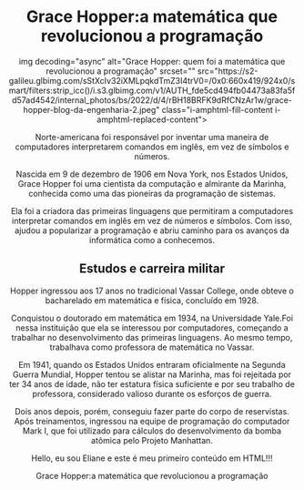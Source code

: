 <!Doctype html>
<html>
<head>
    <link rel="shortcut icon" href="ELASNATEC06.ico" type="image/x-icon">

  <center><title>ElasnaTec-Turma 06  -Grace Hopper:a matemática que revolucionou a programação </title>

</head>
<body>
 <h1>Grace Hopper:a matemática que revolucionou a programação</h1>
img decoding="async" alt="Grace Hopper: quem foi a matemática que revolucionou a programação" srcset="" src="https://s2-galileu.glbimg.com/sStXcIv32iXMLpqkdTmZ3I4trV0=/0x0:660x419/924x0/smart/filters:strip_icc()/i.s3.glbimg.com/v1/AUTH_fde5cd494fb04473a83fa5fd57ad4542/internal_photos/bs/2022/d/4/rBH18BRFK9dRfCNzAr1w/grace-hopper-blog-da-engenharia-2.jpeg" class="i-amphtml-fill-content i-amphtml-replaced-content">
  <center> <p>Norte-americana foi responsável por inventar uma maneira de computadores interpretarem comandos em inglês, em vez de símbolos e números.</p>

<center><p>Nascida em 9 de dezembro de 1906 em Nova York, nos Estados Unidos, Grace Hopper foi uma cientista da computação e almirante da Marinha, conhecida como uma das pioneiras da programação de sistemas.</p>

<center><p>Ela foi a criadora das primeiras linguagens que permitiram a computadores interpretar comandos em inglês em vez de números e símbolos. Com isso, ajudou a popularizar a programação e abriu caminho para os avanços da informática como a conhecemos.</p>

   <center><h2>Estudos e carreira militar</h2>

<center><p>Hopper ingressou aos 17 anos no tradicional Vassar College, onde obteve o bacharelado em matemática e física, concluído em 1928.</p>

<center><p>Conquistou o doutorado em matemática em 1934, na Universidade Yale.Foi nessa instituição que ela se interessou por computadores, começando a trabalhar no desenvolvimento das primeiras linguagens. Ao mesmo tempo, trabalhava como professora de matemática no Vassar.

<center><p>Em 1941, quando os Estados Unidos entraram oficialmente na Segunda Guerra Mundial, Hopper tentou se alistar na Marinha, mas foi rejeitada por ter 34 anos de idade, não ter estatura física suficiente e por seu trabalho de professora, considerado valioso durante os esforços de guerra.</p>
<center><p>Dois anos depois, porém, conseguiu fazer parte do corpo de reservistas. Após treinamentos, ingressou na equipe de programação do computador Mark I, que foi utilizado para cálculos do desenvolvimento da bomba atômica pelo Projeto Manhattan.</p>

   <p>Hello, eu sou Eliane e este é meu primeiro conteúdo em HTML!!!</p>
   </body>
</html>Grace Hopper:a matemática que revolucionou a programação
